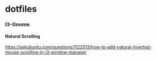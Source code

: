 # dotfiles

### I3-Gnome

#### Natural Scrolling
https://askubuntu.com/questions/1122513/how-to-add-natural-inverted-mouse-scrolling-in-i3-window-manager
